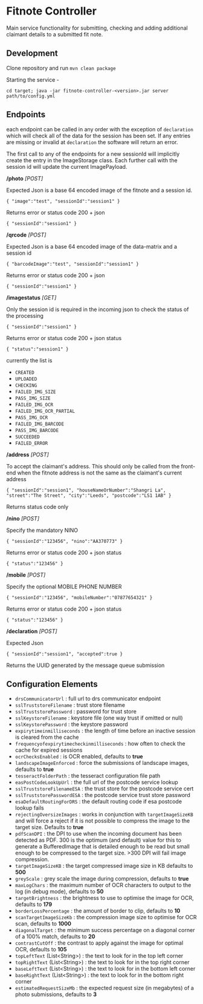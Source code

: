 # Fitnote Controller

Main service functionality for submitting, checking and adding additional claimant details to a submitted fit note.      

## Development

Clone repository and run `mvn clean package`

Starting the service -
 
    cd target; java -jar fitnote-controller-<version>.jar server path/to/config.yml

## Endpoints

each endpoint can be called in any order with the exception of `declaration` which will check all of the data for the session has been set.  If any entries are missing or invalid at `declaration` the software will return an error.

The first call to any of the endpoints for a new sessionId will implicitly create the entry in the ImageStorage class.  Each further call with the session id will update the current ImagePayload.

**/photo** *[POST]*

Expected Json is a base 64 encoded image of the fitnote and a session id.

`{
  "image":"test",
  "sessionId":"session1"
}`

Returns error or status code 200 + json

`{
  "sessionId":"session1"
}`

**/qrcode** *[POST]*

Expected Json is a base 64 encoded image of the data-matrix and a session id

`{
  "barcodeImage":"test",
  "sessionId":"session1"
}`

Returns error or status code 200 + json

`{
  "sessionId":"session1"
}`


**/imagestatus** *[GET]*

Only the session id is required in the incoming json to check the status of the processing

`{
  "sessionId":"session1"
}`

Returns error or status code 200 + json status

`{
  "status":"session1"
}`

currently the list is

* `CREATED`
* `UPLOADED`
* `CHECKING`
* `FAILED_IMG_SIZE`
* `PASS_IMG_SIZE`
* `FAILED_IMG_OCR`
* `FAILED_IMG_OCR_PARTIAL`
* `PASS_IMG_OCR`
* `FAILED_IMG_BARCODE`
* `PASS_IMG_BARCODE`
* `SUCCEEDED`
* `FAILED_ERROR`

**/address** *[POST]*

To accept the claimant's address.  This should only be called from the front-end when the fitnote address is not the same as the claimant's current address

`{
  "sessionId":"session1",
  "houseNameOrNumber":"Shangri La",
  "street":"The Street",
  "city":"Leeds",
  "postcode":"LS1 1AB"
}`

Returns status code only


**/nino** *[POST]*

Specify the mandatory NINO

`{
  "sessionId":"123456",
  "nino":"AA370773"
}`

Returns error or status code 200 + json status

`{
  "status":"123456"
}`

**/mobile** *[POST]*

Specify the optional MOBILE PHONE NUMBER

`{
  "sessionId":"123456",
  "mobileNumber":"07877654321"
}`

Returns error or status code 200 + json status

`{
  "status":"123456"
}`


**/declaration** *[POST]*

Expected Json

`{
  "sessionId":"session1",
  "accepted":true
}`

Returns the UUID generated by the message queue submission

## Configuration Elements

* `drsCommunicatorUrl` : full url to drs communicator endpoint
* `sslTruststoreFilename` : trust store filename
* `sslTruststorePassword` : password for trust store
* `sslKeystoreFilename` : keystore file (one way trust if omitted or null)
* `sslKeystorePassword` : the keystore password
* `expirytimeinmilliseconds` : the length of time before an inactive session is cleared from the cache
* `frequencyofexpirytimecheckinmilliseconds` : how often to check the cache for expired sessions
* `ocrChecksEnabled` : is OCR enabled, defaults to **true**
* `landscapeImageEnforced` : force the submissions of landscape images, defaults to **true**
* `tesseractFolderPath` : the tesseract configuration file path
* `easPostCodeLookUpUrl` : the full url of the postcode service lookup
* `sslTruststoreFilenameESA` : the trust store for the postcode service cert
* `sslTruststorePasswordESA` : the postcode service trust store password
* `esaDefaultRoutingForDRS` : the default routing code if esa postcode lookup fails
* `rejectingOversizeImages` : works in conjunction with `targetImageSizeKB` and will force a reject if it is not possible to compress the image to the target size.  Defaults to **true**
* `pdfScanDPI` : the DPI to use when the incoming document has been detected as PDF.  300 is the optimum (and default) value for this to generate a BufferedImage that is detailed enough to be read but small enough to be compressed to the target size.  >300 DPI will fail image compression.
* `targetImageSizeKB` : the target compressed image size in KB defaults to **500**
* `greyScale` : grey scale the image during compression, defaults to **true**
* `maxLogChars` : the maximum number of OCR characters to output to the log (in debug mode), defaults to **50**
* `targetBrightness` : the brightness to use to optimise the image for OCR, defaults to **179**
* `borderLossPercentage` : the amount of border to clip, defaults to **10**
* `scanTargetImageSizeKb` : the compression image size to optimise for OCR scan, defaults to **1000**
* `diagonalTarget` : the minimum success percentage on a diagonal corner of a 100% match, defaults to **20**
* `contrastCutOff` : the contrast to apply against the image for optimal OCR, defaults to **105**
* `topLeftText` (List\<String\>) : the text to look for in the top left corner
* `topRightText` (List\<String\>) : the text to look for in the top right corner
* `baseLeftText` (List\<String\>) : the text to look for in the bottom left corner
* `baseRightText` (List\<String\>) : the text to look for in the bottom right corner
* `estimatedRequestSizeMb` : the expected request size (in megabytes) of a photo submissions, defaults to **3**

